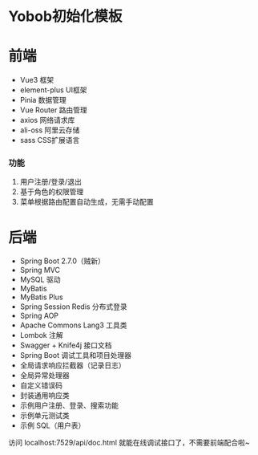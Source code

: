 # Yobob初始化模板
# 前端

- Vue3 框架
- element-plus UI框架
- Pinia 数据管理
- Vue Router 路由管理
- axios  网络请求库
- ali-oss 阿里云存储
- sass CSS扩展语言

### 功能

1. 用户注册/登录/退出
2. 基于角色的权限管理
3. 菜单根据路由配置自动生成，无需手动配置

# 后端

- Spring Boot 2.7.0（贼新）
- Spring MVC
- MySQL 驱动
- MyBatis
- MyBatis Plus
- Spring Session Redis 分布式登录
- Spring AOP
- Apache Commons Lang3 工具类
- Lombok 注解
- Swagger + Knife4j 接口文档
- Spring Boot 调试工具和项目处理器
- 全局请求响应拦截器（记录日志）
- 全局异常处理器
- 自定义错误码
- 封装通用响应类
- 示例用户注册、登录、搜索功能
- 示例单元测试类
- 示例 SQL（用户表）

访问 localhost:7529/api/doc.html 就能在线调试接口了，不需要前端配合啦~



